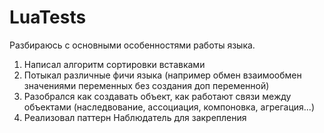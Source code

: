 # LuaTests
Разбираюсь с основными особенностями работы языка. 
1. Написал алгоритм сортировки вставками
2. Потыкал различные фичи языка (например обмен взаимообмен значениями переменных без создания доп переменной)
3. Разобрался как создавать объект, как работают связи между объектами (наследвование, ассоциация, компоновка, агрегация...)
4. Реализовал паттерн Наблюдатель для закрепления

